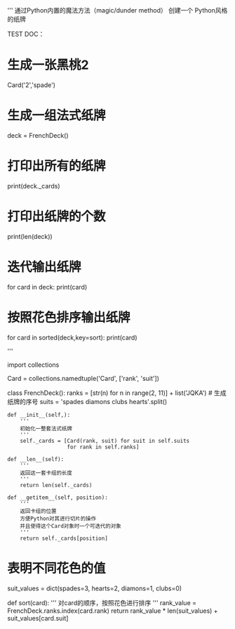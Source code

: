 '''
通过Python内置的魔法方法（magic/dunder method）
创建一个 Python风格的纸牌


TEST DOC：

# 生成一张黑桃2
Card('2','spade')

# 生成一组法式纸牌
deck = FrenchDeck()

# 打印出所有的纸牌
print(deck._cards)

# 打印出纸牌的个数
print(len(deck))

# 迭代输出纸牌
for card in deck:
    print(card)

# 按照花色排序输出纸牌
for card in sorted(deck,key=sort):
    print(card)

'''

import collections

Card = collections.namedtuple('Card', ['rank', 'suit'])


class FrenchDeck():
    ranks = [str(n) for n in range(2, 11)] + list('JQKA')  # 生成纸牌的序号
    suits = 'spades diamons clubs hearts'.split()

    def __init__(self,):
        '''
        初始化一整套法式纸牌
        '''
        self._cards = [Card(rank, suit) for suit in self.suits
                       for rank in self.ranks]
    
    def __len__(self):
        '''
        返回这一套卡组的长度
        '''
        return len(self._cards)
    
    def __getitem__(self, position):
        '''
        返回卡组的位置
        方便Python对其进行切片的操作
        并且使得这个Card对象时一个可迭代的对象
        '''
        return self._cards[position]


# 表明不同花色的值
suit_values = dict(spades=3, hearts=2, diamons=1, clubs=0)

def sort(card):
    '''
    对card的顺序，按照花色进行排序
    '''
    rank_value = FrenchDeck.ranks.index(card.rank)
    return rank_value * len(suit_values) + suit_values[card.suit]